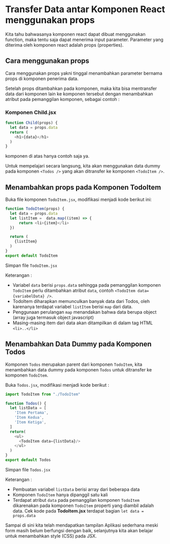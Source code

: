 # Transfer Data antar Komponen React menggunakan props

Kita tahu bahwasanya komponen react dapat dibuat menggunakan function, maka tentu saja dapat menerima input parameter. Parameter yang diterima oleh komponen react adalah props (properties).

## Cara menggunakan props

Cara menggunakan props yakni tinggal menambahkan parameter bernama props di komponen penerima data.

Setelah props ditambahkan pada komponen, maka kita bisa mentransfer data dari komponen lain ke komponen tersebut dengan menambahkan atribut pada pemanggilan komponen, sebagai contoh :

### Komponen Child.jsx

```javascript
function Child(props) {
  let data = props.data
  return (
    <h1>{data}</h1>
  )
}
```

komponen di atas hanya contoh saja ya.

Untuk mempelajari secara langsung, kita akan menggunakan data dummy pada komponen `<Todos />` yang akan ditransfer ke komponen `<TodoItem />`.

## Menambahkan props pada Komponen TodoItem

Buka file komponen `TodoItem.jsx`, modifikasi menjadi kode berikut ini:

```javascript
function TodoItem(props) {
  let data = props.data
  let listItem =  data.map((item) => {
      return <li>{item}</li>
  })

  return (
    {listItem}
  )
}
export default TodoItem
```

Simpan file `TodoItem.jsx`

Keterangan :

* Variabel `data` berisi `props.data` sehingga pada pemanggilan komponen `TodoItem` perlu ditambahkan atribut `data`, contoh `<TodoItem data={variabelData} />`.
* TodoItem diharapkan memunculkan banyak data dari Todos, oleh karenanya terdapat variabel `listItem` berisi `map` dari data.
* Penggunaan perulangan `map` menandakan bahwa data berupa object (array juga termasuk object javascript)
* Masing-masing item dari data akan ditampilkan di dalam tag HTML `<li>..</li>`

## Menambahkan Data Dummy pada Komponen Todos

Komponen `Todos` merupakan parent dari komponen `TodoItem`, kita menambahkan data dummy pada komponen `Todos` untuk ditransfer ke komponen `TodoItem`.

Buka `Todos.jsx`, modifikasi menjadi kode berikut :

```javascript
import TodoItem from "./TodoItem"

function Todos() {
  let listData = [
    'Item Pertama',
    'Item Kedua',
    'Item Ketiga',
  ]
  return(
    <ul>
      <TodoItem data={listData}/>
    </ul>
  )
}
export default Todos
```

Simpan file `Todos.jsx`

Keterangan :

* Pembuatan variabel `listData` berisi array dari beberapa data
* Komponen `TodoItem` hanya dipanggil satu kali
* Terdapat atribut `data` pada pemanggilan komponen `TodoItem` dikarenakan pada komponen `TodoItem` properti yang diambil adalah data. Cek kode pada **TodoItem.jsx** terdapat bagian `let data = props.data`

Sampai di sini kita telah mendapatkan tampilan Aplikasi sederhana meski form masih belum berfungsi dengan baik, selanjutnya kita akan belajar untuk menambahkan style (CSS) pada JSX.
